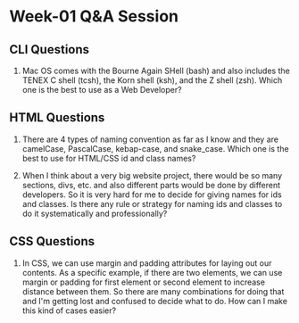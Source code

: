 # Week-01 Q&A Session

## CLI Questions

1. Mac OS comes with the Bourne Again SHell (bash) and also includes the TENEX C shell (tcsh), the Korn shell (ksh), and the Z shell (zsh). Which one is the best to use as a Web Developer?

## HTML Questions

1. There are 4 types of naming convention as far as I know and they are camelCase, PascalCase, kebap-case, and snake_case. Which one is the best to use for HTML/CSS id and class names?

2. When I think about a very big website project, there would be so many sections, divs, etc. and also different parts would be done by different developers. So it is very hard for me to decide for giving names for ids and classes. Is there any rule or strategy for naming ids and classes to do it systematically and professionally?

## CSS Questions

1. In CSS, we can use margin and padding attributes for laying out our contents. As a specific example, if there are two elements, we can use margin or padding for first element or second element to increase distance between them. So there are many combinations for doing that and I'm getting lost and confused to decide what to do. How can I make this kind of cases easier?
